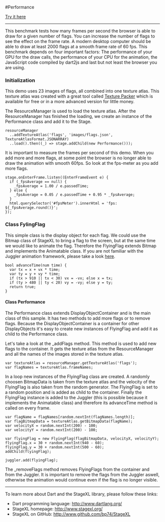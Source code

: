 #Performance

[Try it here](http://www.stagexl.org/samples/performance/ "StageXL Performance Sample")

---

This benchmark tests how many frames per second the browser is able to draw
for a given number of flags. You can increase the number of flags to see the
effect on the frame rate. A modern desktop computer should be able to draw
at least 2000 flags at a smooth frame rate of 60 fps. This benchmark depends
on four important factors: The performance of your GPU for the draw calls, 
the performance of your CPU for the animation, the JavaScript code compiled
by dart2js and last but not least the browser you are using.

### Initialization

This demo uses 23 images of flags, all combined into one texture atlas. 
This texture atlas was created with a great tool called 
[Texture Packer](http://www.codeandweb.com/texturepacker)
which is available for free or in a more advanced version for little money.

The ResourceManager is used to load the texture atlas. After the
ResourceManager has finished the loading, we create an instance of
the Performance class and add it to the Stage.

    resourceManager
      ..addTextureAtlas('flags', 'images/flags.json', TextureAtlasFormat.JSONARRAY)
      ..load().then((_) => stage.addChild(new Performance()));

It is important to measure the frames per second of this demo. When you add
more and more flags, at some point the browser is no longer able to draw
the animation with smooth 60fps. So look at the fps-meter as you add more
flags.

    stage.onEnterFrame.listen((EnterFrameEvent e) {
      if (_fpsAverage == null) {
        _fpsAverage = 1.00 / e.passedTime;
      } else {
        _fpsAverage = 0.05 / e.passedTime + 0.95 * _fpsAverage;
      }
      html.querySelector('#fpsMeter').innerHtml = 'fps: ${_fpsAverage.round()}';
    });

### Class FylingFlag

This simple class is the display object for each flag. We could use the Bitmap 
class of StageXL to bring a flag to the screen, but at the same time we would
like to animate the flag. Therefore the FlyingFlag extends Bitmap and implements
the Animatable class. If you are not familiar with the Juggler animation 
framework, please take a look 
[here](http://www.stagexl.org/docs/wiki-articles.html?article=juggler).  

    bool advanceTime(num time) {
      var tx = x + vx * time;
      var ty = y + vy * time;
      if (tx > 910 || tx < 30) vx = -vx; else x = tx;
      if (ty > 480 || ty < 20) vy = -vy; else y = ty;
      return true;
    }

#### Class Performance

The Performance class extends DisplayObjectContainer and is the main class
of this sample. It has two methods to add more flags or to remove flags.
Because the DisplayObjectContainer is a container for other DisplayObjects
it's easy to create new instances of FlyingFlag and add it as child to
the Performance class.

Let's take a look at the _addFlags method. This method is used to add
new flags to the container. It gets the texture atlas from the 
ResourceManager and all the names of the images stored in the 
texture atlas.
 
    var textureAtlas = resourceManager.getTextureAtlas('flags');
    var flagNames = textureAtlas.frameNames;

In a loop new instances of the FlyingFlag class are created. A randomly
choosen BitmapData is taken from the texture atlas and the velocity of
the FlyingFlag is also taken from the random generator. The FlyingFlag
is set to a random position and is added as child to the container. 
Finally the FlyingFlag instance is added to the Juggler (this is
possible because it implements the Animatable class) and therefore
its advanceTime method is called on every frame. 

    var flagName = flagNames[random.nextInt(flagNames.length)];
    var flagBitmapData = textureAtlas.getBitmapData(flagName);
    var velocityX = random.nextInt(200) - 100;
    var velocityY = random.nextInt(200) - 100;

    var flyingFlag = new FlyingFlag(flagBitmapData, velocityX, velocityY);
    flyingFlag.x = 30 + random.nextInt(940 - 60);
    flyingFlag.y = 30 + random.nextInt(500 - 60);
    addChild(flyingFlag);

    juggler.add(flyingFlag);

The _removeFlags method removes FlyingFlags from the container and from
the Juggler. It is important to remove the flags from the Juggler aswell,
otherwise the animation would continue even if the flag is no 
longer visible.

---

To learn more about Dart and the StageXL library, please follow these links:

* Dart programming language: <http://www.dartlang.org/>
* StageXL homepage: <http://www.stagexl.org/>
* StageXL on GitHub: <http://www.github.com/bp74/StageXL>

